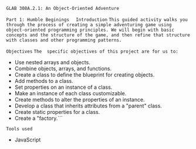 ` GLAB 308A.2.1: An Object-Oriented Adventure `

``Part 1: Humble Beginings ``
` Introduction`
```This guided activity walks you through the process of creating a simple adventuring game using object-oriented programming principles. We will begin with basic concepts and the structure of the game, and then refine that structure with classes and other programming patterns.```

`Objectives`
```The  specific objectives of this project are for us to:```
- Use nested arrays and objects.
- Combine objects, arrays, and functions.
- Create a class to define the blueprint for creating objects.
- Add methods to a class.
- Set properties on an instance of a class.
- Make an instance of each class customizable.
- Create methods to alter the properties of an instance.
- Develop a class that inherits attributes from a "parent" class.
- Create static properties for a class.
- Create a "factory.```

```Tools used```
- JavaScript
